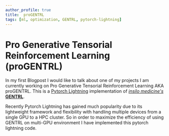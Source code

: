 ```yaml
---
author_profile: true
title:  proGENTRL
tags: [ml, optimization, GENTRL, pytorch-lightning]
---
```


# Pro Generative Tensorial Reinforcement Learning (proGENTRL)

In my first Blogpost I would like to talk about one of my projects I am currently working on Pro Generative Tensorial Reinforcement Learning AKA proGENTRL.
This is a [Pytorch Lightning](https://github.com/PyTorchLightning/pytorch-lightning) implementation of [*insilo medicine's* **GENTRL**](https://github.com/insilicomedicine/gentrl). 

Recently Pytorch Lightning has gained much popularity due to its lightweight framework and flexibility with handling multiple devices from a single GPU to a HPC cluster. So in order to maximize the efficiency of using GENTRL on multi-GPU environment I have implemented this pytorch lightning code.